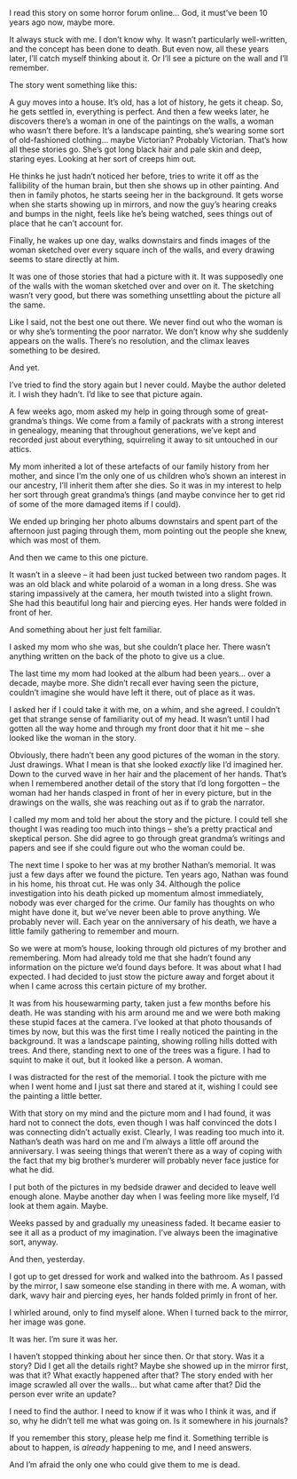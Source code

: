 I read this story on some horror forum online… God, it must’ve been 10 years ago now, maybe more.

It always stuck with me. I don’t know why. It wasn’t particularly well-written, and the concept has been done to death. But even now, all these years later, I’ll catch myself thinking about it. Or I’ll see a picture on the wall and I’ll remember.

The story went something like this:

A guy moves into a house. It’s old, has a lot of history, he gets it cheap. So, he gets settled in, everything is perfect. And then a few weeks later, he discovers there’s a woman in one of the paintings on the walls, a woman who wasn’t there before. It’s a landscape painting, she’s wearing some sort of old-fashioned clothing… maybe Victorian? Probably Victorian. That’s how all these stories go. She’s got long black hair and pale skin and deep, staring eyes. Looking at her sort of creeps him out.

He thinks he just hadn’t noticed her before, tries to write it off as the fallibility of the human brain, but then she shows up in other painting. And then in family photos, he starts seeing her in the background. It gets worse when she starts showing up in mirrors, and now the guy’s hearing creaks and bumps in the night, feels like he’s being watched, sees things out of place that he can’t account for.

Finally, he wakes up one day, walks downstairs and finds images of the woman sketched over every square inch of the walls, and every drawing seems to stare directly at him.

It was one of those stories that had a picture with it. It was supposedly one of the walls with the woman sketched over and over on it. The sketching wasn’t very good, but there was something unsettling about the picture all the same.

Like I said, not the best one out there. We never find out who the woman is or why she’s tormenting the poor narrator. We don’t know why she suddenly appears on the walls. There’s no resolution, and the climax leaves something to be desired.

And yet.

I’ve tried to find the story again but I never could. Maybe the author deleted it. I wish they hadn’t. I’d like to see that picture again.

A few weeks ago, mom asked my help in going through some of great-grandma’s things. We come from a family of packrats with a strong interest in genealogy, meaning that throughout generations, we’ve kept and recorded just about everything, squirreling it away to sit untouched in our attics.

My mom inherited a lot of these artefacts of our family history from her mother, and since I’m the only one of us children who’s shown an interest in our ancestry, I’ll inherit them after she dies. So it was in my interest to help her sort through great grandma’s things (and maybe convince her to get rid of some of the more damaged items if I could).

We ended up bringing her photo albums downstairs and spent part of the afternoon just paging through them, mom pointing out the people she knew, which was most of them.

And then we came to this one picture.

It wasn’t in a sleeve – it had been just tucked between two random pages. It was an old black and white polaroid of a woman in a long dress. She was staring impassively at the camera, her mouth twisted into a slight frown. She had this beautiful long hair and piercing eyes. Her hands were folded in front of her.

And something about her just felt familiar.

I asked my mom who she was, but she couldn’t place her. There wasn’t anything written on the back of the photo to give us a clue.

The last time my mom had looked at the album had been years… over a decade, maybe more. She didn’t recall ever having seen the picture, couldn’t imagine she would have left it there, out of place as it was.

I asked her if I could take it with me, on a whim, and she agreed. I couldn’t get that strange sense of familiarity out of my head. It wasn’t until I had gotten all the way home and through my front door that it hit me – she looked like the woman in the story.

Obviously, there hadn’t been any good pictures of the woman in the story. Just drawings. What I mean is that she looked *exactly* like I’d imagined her. Down to the curved wave in her hair and the placement of her hands. That’s when I remembered another detail of the story that I’d long forgotten – the woman had her hands clasped in front of her in every picture, but in the drawings on the walls, she was reaching out as if to grab the narrator.

I called my mom and told her about the story and the picture. I could tell she thought I was reading too much into things – she’s a pretty practical and skeptical person. She did agree to go through great grandma’s writings and papers and see if she could figure out who the woman could be.

The next time I spoke to her was at my brother Nathan’s memorial. It was just a few days after we found the picture. Ten years ago, Nathan was found in his home, his throat cut. He was only 34. Although the police investigation into his death picked up momentum almost immediately, nobody was ever charged for the crime. Our family has thoughts on who might have done it, but we’ve never been able to prove anything. We probably never will. Each year on the anniversary of his death, we have a little family gathering to remember and mourn.

So we were at mom’s house, looking through old pictures of my brother and remembering. Mom had already told me that she hadn’t found any information on the picture we’d found days before. It was about what I had expected. I had decided to just stow the picture away and forget about it when I came across this certain picture of my brother.

It was from his housewarming party, taken just a few months before his death. He was standing with his arm around me and we were both making these stupid faces at the camera. I’ve looked at that photo thousands of times by now, but this was the first time I really noticed the painting in the background. It was a landscape painting, showing rolling hills dotted with trees. And there, standing next to one of the trees was a figure. I had to squint to make it out, but it looked like a person. A woman.

I was distracted for the rest of the memorial. I took the picture with me when I went home and I just sat there and stared at it, wishing I could see the painting a little better.

With that story on my mind and the picture mom and I had found, it was hard not to connect the dots, even though I was half convinced the dots I was connecting didn’t actually exist. Clearly, I was reading too much into it. Nathan’s death was hard on me and I’m always a little off around the anniversary. I was seeing things that weren’t there as a way of coping with the fact that my big brother’s murderer will probably never face justice for what he did.

I put both of the pictures in my bedside drawer and decided to leave well enough alone. Maybe another day when I was feeling more like myself, I’d look at them again. Maybe.

Weeks passed by and gradually my uneasiness faded. It became easier to see it all as a product of my imagination. I’ve always been the imaginative sort, anyway.

And then, yesterday.

I got up to get dressed for work and walked into the bathroom. As I passed by the mirror, I saw someone else standing in there with me. A woman, with dark, wavy hair and piercing eyes, her hands folded primly in front of her.

I whirled around, only to find myself alone. When I turned back to the mirror, her image was gone.

It was her. I’m sure it was her.

I haven’t stopped thinking about her since then. Or that story. Was it a story? Did I get all the details right? Maybe she showed up in the mirror first, was that it? What exactly happened after that? The story ended with her image scrawled all over the walls… but what came after that? Did the person ever write an update?

I need to find the author. I need to know if it was who I think it was, and if so, why he didn’t tell me what was going on. Is it somewhere in his journals?

If you remember this story, please help me find it. Something terrible is about to happen, is *already* happening to me, and I need answers.

And I’m afraid the only one who could give them to me is dead.